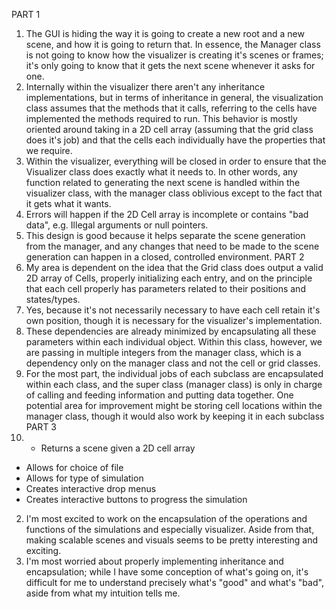 PART 1
1. The GUI is hiding the way it is going to create a new root and a new scene, and how it is going to return that. In essence, the Manager class is not going to know how the visualizer is creating it's scenes or frames; it's only going to know that it gets the next scene whenever it asks for one. 
2. Internally within the visualizer there aren't any inheritance implementations, but in terms of inheritance in general, the visualization class assumes that the methods that it calls, referring to the cells have implemented the methods required to run. This behavior is mostly oriented around taking in a 2D cell array (assuming that the grid class does it's job) and that the cells each individually have the properties that we require.
3. Within the visualizer, everything will be closed in order to ensure that the Visualizer class does exactly what it needs to. In other words, any function related to generating the next scene is handled within the visualizer class, with the manager class oblivious except to the fact that it gets what it wants. 
4. Errors will happen if the 2D Cell array is incomplete or contains "bad data", e.g. Illegal arguments or null pointers. 
5. This design is good because it helps separate the scene generation from the manager, and any changes that need to be made to the scene generation can happen in a closed, controlled environment.
PART 2
1. My area is dependent on the idea that the Grid class does output a valid 2D array of Cells, properly initializing each entry, and on the principle that each cell properly has parameters related to their positions and states/types.
2. Yes, because it's not necessarily necessary to have each cell retain it's own position, though it is necessary for the visualizer's implementation.
3. These dependencies are already minimized by encapsulating all these parameters within each individual object. Within this class, however, we are passing in multiple integers from the manager class, which is a dependency only on the manager class and not the cell or grid classes. 
4. For the most part, the individual jobs of each subclass are encapsulated within each class, and the super class (manager class) is only in charge of calling and feeding information and putting data together. One potential area for improvement might be storing cell locations within the manager class, though it would also work by keeping it in each subclass
PART 3
1. * Returns a scene given a 2D cell array
* Allows for choice of file
* Allows for type of simulation
* Creates interactive drop menus
* Creates interactive buttons to progress the simulation
2. I'm most excited to work on the encapsulation of the operations and functions of the simulations and especially visualizer. Aside from that, making scalable scenes and visuals seems to be pretty interesting and exciting. 
3. I'm most worried about properly implementing inheritance and encapsulation; while I have some conception of what's going on, it's difficult for me to understand precisely what's "good" and what's "bad", aside from what my intuition tells me. 